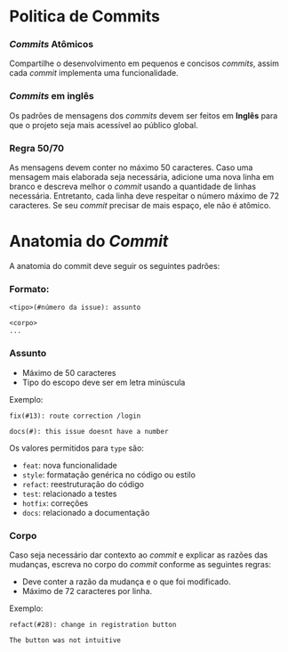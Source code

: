 # Politica de Commits

### *Commits* Atômicos
Compartilhe o desenvolvimento em pequenos e concisos *commits*, assim cada *commit* implementa uma funcionalidade.

### *Commits* em inglês
Os padrões de mensagens dos *commits* devem ser feitos em **Inglês** para que o projeto seja mais acessível ao público global.

### Regra 50/70
As mensagens devem conter no máximo 50 caracteres. Caso uma mensagem mais elaborada seja necessária, adicione uma nova linha em branco e descreva melhor o *commit* usando a quantidade de linhas necessária.
Entretanto, cada linha deve respeitar o número máximo de 72 caracteres. Se seu *commit* precisar de mais espaço, ele não é atômico.


# Anatomia do *Commit*
A anatomia do commit deve seguir os seguintes padrões:

### Formato:
```
<tipo>(#número da issue): assunto

<corpo>
...
```

### Assunto

- Máximo de 50 caracteres
- Tipo do escopo deve ser em letra minúscula

Exemplo:

`fix(#13): route correction /login`

`docs(#): this issue doesnt have a number`

Os valores permitidos para `type` são:

  -   `feat`: nova funcionalidade
  -   `style`: formatação genérica no código ou estilo
  -   `refact`: reestruturação do código
  -   `test`: relacionado a testes
  -   `hotfix`: correções
  -   `docs`: relacionado a documentação

### Corpo

Caso seja necessário dar contexto ao *commit* e explicar as razões das mudanças, escreva no corpo do *commit* conforme as seguintes regras:

-   Deve conter a razão da mudança e o que foi modificado.
-   Máximo de 72 caracteres por linha.

Exemplo:

```
refact(#28): change in registration button

The button was not intuitive
```